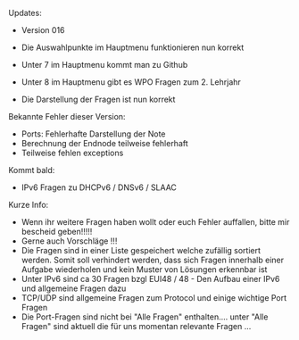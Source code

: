 Updates:

- Version 016

- Die Auswahlpunkte im Hauptmenu funktionieren nun korrekt
- Unter 7 im Hauptmenu kommt man zu Github
- Unter 8 im Hauptmenu gibt es WPO Fragen zum 2. Lehrjahr
- Die Darstellung der Fragen ist nun korrekt


Bekannte Fehler dieser Version:

-  Ports: Fehlerhafte Darstellung der Note
-  Berechnung der Endnode teilweise fehlerhaft
-  Teilweise fehlen exceptions


Kommt bald:
- IPv6 Fragen zu DHCPv6 / DNSv6 / SLAAC

Kurze Info:
- Wenn ihr weitere Fragen haben wollt oder euch Fehler auffallen, bitte mir bescheid geben!!!!!
- Gerne auch Vorschläge !!! 
- Die Fragen sind in einer Liste gespeichert welche zufällig sortiert werden. Somit soll verhindert werden, dass sich Fragen innerhalb einer Aufgabe wiederholen und kein Muster von Lösungen erkennbar ist
- Unter IPv6 sind ca 30 Fragen bzgl EUI48 / 48   - Den Aufbau einer IPv6 und allgemeine Fragen dazu
- TCP/UDP sind allgemeine Fragen zum Protocol und einige wichtige Port Fragen
- Die Port-Fragen sind nicht bei "Alle Fragen" enthalten.... unter "Alle Fragen" sind aktuell die für uns momentan relevante Fragen ...

